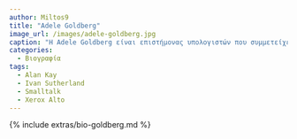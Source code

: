 ```yaml
---
author: Miltos9
title: "Adele Goldberg"
image_url: /images/adele-goldberg.jpg
caption: "H Adele Goldberg είναι επιστήμονας υπολογιστών που συμμετείχε στην ανάπτυξη της γλώσσας προγραμματισμού Smalltalk-80 και σε διάφορες έννοιες που σχετίζονται με τον αντικειμενοστρεφή προγραμματισμό"
categories:
  - Βιογραφία 
tags:
  - Alan Kay
  - Ivan Sutherland
  - Smalltalk
  - Xerox Alto
---
```


{% include extras/bio-goldberg.md %}

